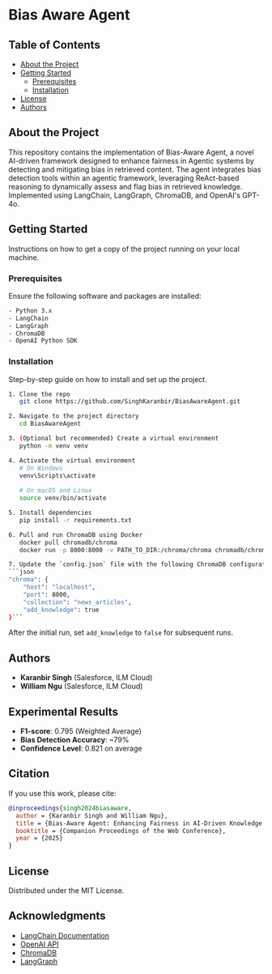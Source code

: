# Bias Aware Agent

## Table of Contents
- [About the Project](#about-the-project)
- [Getting Started](#getting-started)
  - [Prerequisites](#prerequisites)
  - [Installation](#installation)
- [License](#license)
- [Authors](#authors)

## About the Project

This repository contains the implementation of Bias-Aware Agent, a novel AI-driven framework designed to enhance fairness in Agentic systems by detecting and mitigating bias in retrieved content. The agent integrates bias detection tools within an agentic framework, leveraging ReAct-based reasoning to dynamically assess and flag bias in retrieved knowledge. Implemented using LangChain, LangGraph, ChromaDB, and OpenAI's GPT-4o.

## Getting Started

Instructions on how to get a copy of the project running on your local machine.

### Prerequisites

Ensure the following software and packages are installed:
```sh
- Python 3.x
- LangChain
- LangGraph
- ChromaDB
- OpenAI Python SDK
```

### Installation

Step-by-step guide on how to install and set up the project.
```sh
1. Clone the repo
   git clone https://github.com/SinghKaranbir/BiasAwareAgent.git

2. Navigate to the project directory
   cd BiasAwareAgent

3. (Optional but recommended) Create a virtual environment
   python -m venv venv

4. Activate the virtual environment
   # On Windows
   venv\Scripts\activate
   
   # On macOS and Linux
   source venv/bin/activate

5. Install dependencies
   pip install -r requirements.txt

6. Pull and run ChromaDB using Docker
   docker pull chromadb/chroma
   docker run -p 8000:8000 -v PATH_TO_DIR:/chroma/chroma chromadb/chroma

7. Update the `config.json` file with the following ChromaDB configuration. When running for the first time, set `add_knowledge` to `true`:
```json
"chroma": {
    "host": "localhost",
    "port": 8000,
    "collection": "news_articles",
    "add_knowledge": true
}```
```

After the initial run, set `add_knowledge` to `false` for subsequent runs.

## Authors
- **Karanbir Singh** (Salesforce, ILM Cloud)
- **William Ngu** (Salesforce, ILM Cloud)

## Experimental Results
- **F1-score**: 0.795 (Weighted Average)
- **Bias Detection Accuracy**: ~79%
- **Confidence Level**: 0.821 on average

## Citation
If you use this work, please cite:
```bibtex
@inproceedings{singh2024biasaware,
  author = {Karanbir Singh and William Ngu},
  title = {Bias-Aware Agent: Enhancing Fairness in AI-Driven Knowledge Retrieval},
  booktitle = {Companion Proceedings of the Web Conference},
  year = {2025}
}
```

## License
Distributed under the MIT License.

## Acknowledgments

- [LangChain Documentation](https://python.langchain.com/)
- [OpenAI API](https://platform.openai.com/docs)
- [ChromaDB](https://www.chromadb.com)
- [LangGraph](https://github.com/langgraph/langgraph)
